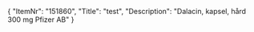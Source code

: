{
  "ItemNr": "151860",
  "Title": "test",
  "Description": "Dalacin, kapsel, hård 300 mg Pfizer AB"
}
